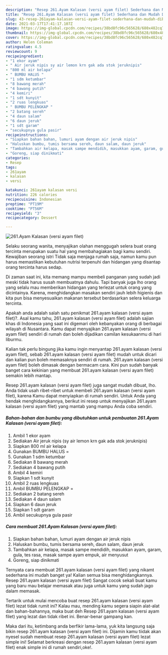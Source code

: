 ```yaml
---
description: "Resep 261.Ayam Kalasan (versi ayam filet) Sederhana dan Mudah Dibuat"
title: "Resep 261.Ayam Kalasan (versi ayam filet) Sederhana dan Mudah Dibuat"
slug: 43-resep-261ayam-kalasan-versi-ayam-filet-sederhana-dan-mudah-dibuat
date: 2021-03-17T17:41:17.107Z
image: https://img-global.cpcdn.com/recipes/38bd8fc96c565628/680x482cq70/261ayam-kalasan-versi-ayam-filet-foto-resep-utama.jpg
thumbnail: https://img-global.cpcdn.com/recipes/38bd8fc96c565628/680x482cq70/261ayam-kalasan-versi-ayam-filet-foto-resep-utama.jpg
cover: https://img-global.cpcdn.com/recipes/38bd8fc96c565628/680x482cq70/261ayam-kalasan-versi-ayam-filet-foto-resep-utama.jpg
author: Helen Coleman
ratingvalue: 4.5
reviewcount: 9
recipeingredient:
- "1 ekor ayam"
- " Air jeruk nipis sy air lemon krn gak ada stok jeruknipis"
- "800 ml air kelapa"
- " BUMBU HALUS "
- "1 sdm ketumbar"
- "8 bawang merah"
- "4 bawang putih"
- "4 kemiri"
- "1 sdt kunyit"
- "2 ruas lengkuas"
- " BUMBU PELENGKAP "
- "2 batang sereh"
- "4 daun salam"
- "6 daun jeruk"
- "1 sdt garam"
- "secukupnya gula pasir"
recipeinstructions:
- "Siapkan bahan bahan, lumuri ayam dengan air jeruk nipis"
- "Haluskan bumbu, tumis bersama sereh, daun salam, daun jeruk"
- "Tambahkan air kelapa, masak sampe mendidih, masukkan ayam, garam, gula, tes rasa, masak sampe ayam empuk, air menyusut"
- "Goreng, siap dinikmati"
categories:
- Resep
tags:
- 261ayam
- kalasan
- versi

katakunci: 261ayam kalasan versi 
nutrition: 226 calories
recipecuisine: Indonesian
preptime: "PT19M"
cooktime: "PT56M"
recipeyield: "3"
recipecategory: Dessert

---
```



![261.Ayam Kalasan (versi ayam filet)](https://img-global.cpcdn.com/recipes/38bd8fc96c565628/680x482cq70/261ayam-kalasan-versi-ayam-filet-foto-resep-utama.jpg)

Selaku seorang wanita, menyajikan olahan menggugah selera buat orang tercinta merupakan suatu hal yang membahagiakan bagi kamu sendiri. Kewajiban seorang istri Tidak saja menjaga rumah saja, namun kamu pun harus memastikan kebutuhan nutrisi terpenuhi dan hidangan yang disantap orang tercinta harus sedap.

Di zaman  saat ini, kita memang mampu membeli panganan yang sudah jadi meski tidak harus susah membuatnya dahulu. Tapi banyak juga lho orang yang selalu mau memberikan hidangan yang terlezat untuk orang yang dicintainya. Karena, menghidangkan masakan sendiri jauh lebih higienis dan kita pun bisa menyesuaikan makanan tersebut berdasarkan selera keluarga tercinta. 



Apakah anda adalah salah satu penikmat 261.ayam kalasan (versi ayam filet)?. Asal kamu tahu, 261.ayam kalasan (versi ayam filet) adalah sajian khas di Indonesia yang saat ini digemari oleh kebanyakan orang di berbagai wilayah di Nusantara. Kamu dapat menyajikan 261.ayam kalasan (versi ayam filet) sendiri di rumah dan boleh dijadikan camilan kesukaanmu di hari liburmu.

Kalian tak perlu bingung jika kamu ingin menyantap 261.ayam kalasan (versi ayam filet), sebab 261.ayam kalasan (versi ayam filet) mudah untuk dicari dan kalian pun boleh memasaknya sendiri di rumah. 261.ayam kalasan (versi ayam filet) boleh dimasak dengan bermacam cara. Kini pun sudah banyak banget cara kekinian yang membuat 261.ayam kalasan (versi ayam filet) semakin lebih mantap.

Resep 261.ayam kalasan (versi ayam filet) juga sangat mudah dibuat, lho. Anda tidak usah ribet-ribet untuk membeli 261.ayam kalasan (versi ayam filet), karena Kamu dapat menyiapkan di rumah sendiri. Untuk Anda yang hendak menghidangkannya, berikut ini resep untuk menyajikan 261.ayam kalasan (versi ayam filet) yang mantab yang mampu Anda coba sendiri.

<!--inarticleads1-->

##### Bahan-bahan dan bumbu yang dibutuhkan untuk pembuatan 261.Ayam Kalasan (versi ayam filet):

1. Ambil 1 ekor ayam
1. Sediakan  Air jeruk nipis (sy air lemon krn gak ada stok jeruknipis)
1. Siapkan 800 ml air kelapa
1. Gunakan  BUMBU HALUS =
1. Gunakan 1 sdm ketumbar
1. Sediakan 8 bawang merah
1. Sediakan 4 bawang putih
1. Ambil 4 kemiri
1. Siapkan 1 sdt kunyit
1. Ambil 2 ruas lengkuas
1. Ambil  BUMBU PELENGKAP =
1. Sediakan 2 batang sereh
1. Sediakan 4 daun salam
1. Siapkan 6 daun jeruk
1. Siapkan 1 sdt garam
1. Ambil secukupnya gula pasir




<!--inarticleads2-->

##### Cara membuat 261.Ayam Kalasan (versi ayam filet):

1. Siapkan bahan bahan, lumuri ayam dengan air jeruk nipis
1. Haluskan bumbu, tumis bersama sereh, daun salam, daun jeruk
1. Tambahkan air kelapa, masak sampe mendidih, masukkan ayam, garam, gula, tes rasa, masak sampe ayam empuk, air menyusut
1. Goreng, siap dinikmati




Ternyata cara membuat 261.ayam kalasan (versi ayam filet) yang nikamt sederhana ini mudah banget ya! Kalian semua bisa menghidangkannya. Resep 261.ayam kalasan (versi ayam filet) Sangat cocok sekali buat kamu yang baru mau belajar memasak atau juga untuk kamu yang sudah jago dalam memasak.

Tertarik untuk mulai mencoba buat resep 261.ayam kalasan (versi ayam filet) lezat tidak rumit ini? Kalau mau, mending kamu segera siapin alat-alat dan bahan-bahannya, maka buat deh Resep 261.ayam kalasan (versi ayam filet) yang lezat dan tidak ribet ini. Benar-benar gampang kan. 

Maka dari itu, ketimbang anda berfikir lama-lama, yuk kita langsung saja bikin resep 261.ayam kalasan (versi ayam filet) ini. Dijamin kamu tiidak akan nyesel sudah membuat resep 261.ayam kalasan (versi ayam filet) lezat simple ini! Selamat berkreasi dengan resep 261.ayam kalasan (versi ayam filet) enak simple ini di rumah sendiri,oke!.

